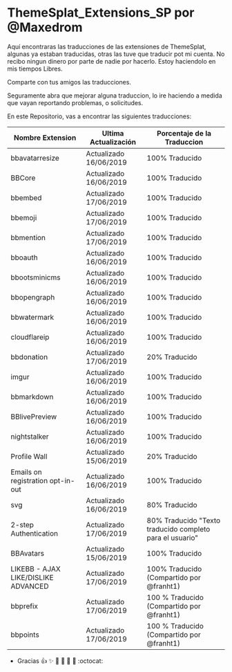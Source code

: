 # ThemeSplat_Extensions_SP por @Maxedrom
Aquí encontraras las traducciones de las extensiones de ThemeSplat, algunas ya estaban traducidas, otras las tuve que traducir pot mi cuenta.
No recibo ningun dinero por parte de nadie por hacerlo. Estoy haciendolo en mis tiempos Libres.

Comparte con tus amigos las traducciones.

Seguramente abra que mejorar alguna traduccion, lo ire haciendo a medida que vayan reportando problemas, o solicitudes.

En este Repositorio, vas a encontrar las siguientes traducciones:


Nombre Extension | Ultima Actualización | Porcentaje de la Traduccion
-----------------|----------------------|-----------------------------
bbavatarresize | Actualizado 16/06/2019 | 100% Traducido
BBCore | Actualizado 16/06/2019 | 100% Traducido
bbembed | Actualizado 17/06/2019 | 100% Traducido
bbemoji | Actualizado 17/06/2019 | 100% Traducido
bbmention | Actualizado 17/06/2019 | 100% Traducido
bboauth | Actualizado 16/06/2019 | 100% Traducido
bbootsminicms | Actualizado 16/06/2019 | 100% Traducido
bbopengraph | Actualizado 16/06/2019 | 100% Traducido
bbwatermark | Actualizado 16/06/2019 | 100% Traducido
cloudflareip | Actualizado 16/06/2019 | 100% Traducido
bbdonation | Actualizado 17/06/2019 | 20% Traducido
imgur | Actualizado 16/06/2019 | 100% Traducido
bbmarkdown | Actualizado 16/06/2019 | 100% Traducido
BBlivePreview | Actualizado 16/06/2019 | 100% Traducido
nightstalker | Actualizado 16/06/2019 | 100% Traducido
Profile Wall | Actualizado 15/06/2019 | 20% Traducido
Emails on registration opt-in-out | Actualizado 16/06/2019 | 100% Traducido
svg | Actualizado 16/06/2019 | 80% Traducido
2-step Authentication | Actualizado 17/06/2019 | 80% Traducido "Texto traducido completo para el usuario"
BBAvatars | Actualizado 15/06/2019 | 100% Traducido
LIKEBB - AJAX LIKE/DISLIKE ADVANCED | Actualizado 17/06/2019 | 100% Traducido (Compartido por @franht1)
bbprefix | Actualizado 17/06/2019 | 100 % Traducido (Compartido por @franht1)
bbpoints | Actualizado 17/06/2019 | 100 % Traducido (Compartido por @franht1)

* Gracias 
:+1: :sparkles: :camel: :tada:
:rocket: :metal: :octocat: 

